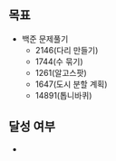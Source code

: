 ## 목표

- 백준 문제풀기
  - 2146(다리 만들기)
  - 1744(수 묶기)
  - 1261(알고스팟)
  - 1647(도시 분할 계획)
  - 14891(톱니바퀴)
## 달성 여부
- 
